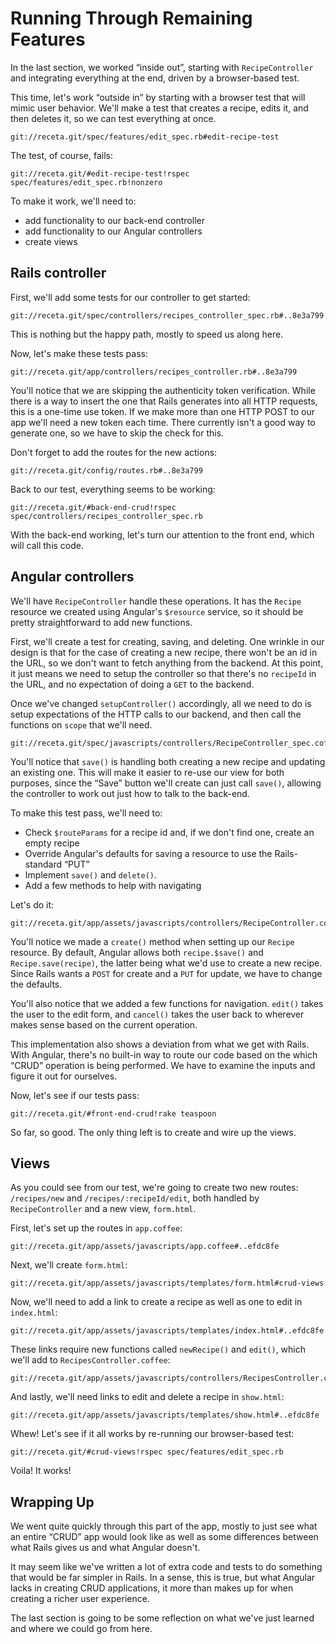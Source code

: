 # Running Through Remaining Features

In the last section, we worked “inside out”, starting with `RecipeController`
and integrating everything at the end, driven by a browser-based test.

This time, let's work “outside in” by starting with a browser test that will mimic user behavior.  We'll make a test that creates
a recipe, edits it, and then deletes it, so we can test everything at once.

    git://receta.git/spec/features/edit_spec.rb#edit-recipe-test

The test, of course, fails:

    git://receta.git/#edit-recipe-test!rspec spec/features/edit_spec.rb!nonzero

To make it work, we'll need to:

* add functionality to our back-end controller
* add functionality to our Angular controllers
* create views

## Rails controller

First, we'll add some tests for our controller to get started:

    git://receta.git/spec/controllers/recipes_controller_spec.rb#..8e3a799

This is nothing but the happy path, mostly to speed us along here.

Now, let's make these tests pass:

    git://receta.git/app/controllers/recipes_controller.rb#..8e3a799

You'll notice that we are skipping the authenticity token verification.  While
there is a way to insert the one that Rails generates into all HTTP requests,
this is a one-time use token.  If we make more than one HTTP POST to our
app we'll need a new token each time.  There currently isn't a good way
to generate one, so we have to skip the check for this.

Don't forget to add the routes for the new actions:

    git://receta.git/config/routes.rb#..8e3a799

Back to our test, everything seems to be working:

    git://receta.git/#back-end-crud!rspec spec/controllers/recipes_controller_spec.rb

With the back-end working, let's turn our attention to the front end, which will call this code.

## Angular controllers

We'll have `RecipeController` handle these operations.  It has the `Recipe` resource we created using Angular's `$resource`
service, so it should be pretty straightforward to add new functions.

First, we'll create a test for creating, saving, and deleting.  One wrinkle in our design is that for the case of creating a new
recipe, there won't be an id in the URL, so we don't want to fetch anything from the backend.  At this point, it just means we
need to setup the controller so that there's no `recipeId` in the URL, and no expectation of doing a `GET` to the backend.

Once we've changed `setupController()` accordingly, all we need to do is setup expectations of the HTTP calls to our backend, and
then call the functions on `scope` that we'll need.

    git://receta.git/spec/javascripts/controllers/RecipeController_spec.coffee#..b788ed9

You'll notice that `save()` is handling both creating a new recipe and updating an existing one.  This will make it easier to
re-use our view for both purposes, since the “Save” button we'll create can just call `save()`, allowing the controller to work
out just how to talk to the back-end.

To make this test pass, we'll need to:

* Check `$routeParams` for a recipe id and, if we don't find one, create an empty recipe
* Override Angular's defaults for saving a resource to use the Rails-standard “PUT”
* Implement `save()` and `delete()`.
* Add a few methods to help with navigating

Let's do it:

    git://receta.git/app/assets/javascripts/controllers/RecipeController.coffee#..b788ed9

You'll notice we made a `create()` method when setting up our `Recipe` resource.  By default, Angular allows both
`recipe.$save()` and `Recipe.save(recipe)`, the latter being what we'd use to create a new recipe.  Since Rails wants a `POST` for
create and a `PUT` for update, we have to change the defaults.

You'll also notice that we added a few functions for navigation.  `edit()` takes the user to the edit form, and `cancel()` takes
the user back to wherever makes sense based on the current operation.

This implementation also shows a deviation from what we get with Rails.  With Angular, there's no built-in way to route our code
based on the which “CRUD” operation is being performed.  We have to examine
the inputs and figure it out for ourselves.

Now, let's see if our tests pass:

    git://receta.git/#front-end-crud!rake teaspoon

So far, so good.  The only thing left is to create and wire up the views.

## Views

As you could see from our test, we're going to create two new routes: `/recipes/new` and `/recipes/:recipeId/edit`, both handled
by `RecipeController` and a new view, `form.html`.

First, let's set up the routes in `app.coffee`:

    git://receta.git/app/assets/javascripts/app.coffee#..efdc8fe

Next, we'll create `form.html`:

    git://receta.git/app/assets/javascripts/templates/form.html#crud-views

Now, we'll need to add a link to create a recipe as well as one to edit in `index.html`:

    git://receta.git/app/assets/javascripts/templates/index.html#..efdc8fe

These links require new functions called `newRecipe()` and `edit()`, which we'll add to `RecipesController.coffee`:

    git://receta.git/app/assets/javascripts/controllers/RecipesController.coffee#..b788ed96

And lastly, we'll need links to edit and delete a recipe in `show.html`:

    git://receta.git/app/assets/javascripts/templates/show.html#..efdc8fe

Whew!  Let's see if it all works by re-running our browser-based test:

    git://receta.git/#crud-views!rspec spec/features/edit_spec.rb

Voila! It works!

## Wrapping Up

We went quite quickly through this part of the app, mostly to just see what an entire “CRUD” app would look like as well as some
differences between what Rails gives us and what Angular doesn't.

It may seem like we've written a lot of extra code and tests to do something that would be far simpler in Rails.  In a sense, this
is true, but what Angular lacks in creating CRUD applications, it more than
makes up for when creating a richer user experience.

The last section is going to be some reflection on what we've just learned and
where we could go from here.
